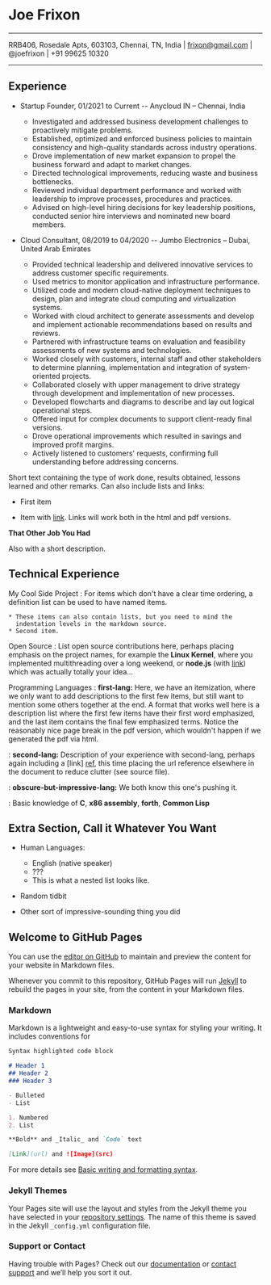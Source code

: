 Joe Frixon
============
---   

RRB406, Rosedale Apts, 603103, Chennai, TN, India                                                         | frixon@gmail.com     | @joefrixon     | +91 99625 10320   

---

Experience
----------
* Startup Founder, 01/2021 to Current -- Anycloud IN – Chennai, India
  * Investigated and addressed business development challenges to proactively mitigate problems. 
  * Established, optimized and enforced business policies to maintain consistency and high-quality standards across industry operations.
  * Drove implementation of new market expansion to propel the business forward and adapt to market changes.
  * Directed technological improvements, reducing waste and business bottlenecks.
  * Reviewed individual department performance and worked with leadership to improve processes, procedures and practices.
  * Advised on high-level hiring decisions for key leadership positions, conducted senior hire interviews and nominated new board members.

* Cloud Consultant, 08/2019 to 04/2020 -- Jumbo Electronics – Dubai, United Arab Emirates
  * Provided technical leadership and delivered innovative services to address customer specific requirements.
  * Used metrics to monitor application and infrastructure performance.
  * Utilized code and modern cloud-native deployment techniques to design, plan and integrate cloud computing and virtualization systems.
  * Worked with cloud architect to generate assessments and develop and implement actionable recommendations based on results and reviews.
  * Partnered with infrastructure teams on evaluation and feasibility assessments of new systems and technologies.
  * Worked closely with customers, internal staff and other stakeholders to determine planning, implementation and integration of system-oriented projects.
  * Collaborated closely with upper management to drive strategy through development and implementation of new processes.
  * Developed flowcharts and diagrams to describe and lay out logical operational steps.
  * Offered input for complex documents to support client-ready final versions.
  * Drove operational improvements which resulted in savings and improved profit margins.
  * Actively listened to customers' requests, confirming full understanding before addressing concerns.

Short text containing the type of work done, results obtained,
lessons learned and other remarks. Can also include lists and
links:

* First item

* Item with [link](http://www.example.com). Links will work both in
  the html and pdf versions.

**That Other Job You Had**

Also with a short description.

Technical Experience
--------------------

My Cool Side Project
:   For items which don't have a clear time ordering, a definition
    list can be used to have named items.

    * These items can also contain lists, but you need to mind the
      indentation levels in the markdown source.
    * Second item.

Open Source
:   List open source contributions here, perhaps placing emphasis on
    the project names, for example the **Linux Kernel**, where you
    implemented multithreading over a long weekend, or **node.js**
    (with [link](http://nodejs.org)) which was actually totally
    your idea...

Programming Languages
:   **first-lang:** Here, we have an itemization, where we only want
    to add descriptions to the first few items, but still want to
    mention some others together at the end. A format that works well
    here is a description list where the first few items have their
    first word emphasized, and the last item contains the final few
    emphasized terms. Notice the reasonably nice page break in the pdf
    version, which wouldn't happen if we generated the pdf via html.

:   **second-lang:** Description of your experience with second-lang,
    perhaps again including a [link] [ref], this time placing the url
    reference elsewhere in the document to reduce clutter (see source
    file). 

:   **obscure-but-impressive-lang:** We both know this one's pushing
    it.

:   Basic knowledge of **C**, **x86 assembly**, **forth**, **Common Lisp**

[ref]: https://github.com/githubuser/superlongprojectname

Extra Section, Call it Whatever You Want
----------------------------------------

* Human Languages:

     * English (native speaker)
     * ???
     * This is what a nested list looks like.

* Random tidbit

* Other sort of impressive-sounding thing you did



## Welcome to GitHub Pages

You can use the [editor on GitHub](https://github.com/frixon/joe/edit/gh-pages/index.md) to maintain and preview the content for your website in Markdown files.

Whenever you commit to this repository, GitHub Pages will run [Jekyll](https://jekyllrb.com/) to rebuild the pages in your site, from the content in your Markdown files.

### Markdown

Markdown is a lightweight and easy-to-use syntax for styling your writing. It includes conventions for

```markdown
Syntax highlighted code block

# Header 1
## Header 2
### Header 3

- Bulleted
- List

1. Numbered
2. List

**Bold** and _Italic_ and `Code` text

[Link](url) and ![Image](src)
```

For more details see [Basic writing and formatting syntax](https://docs.github.com/en/github/writing-on-github/getting-started-with-writing-and-formatting-on-github/basic-writing-and-formatting-syntax).

### Jekyll Themes

Your Pages site will use the layout and styles from the Jekyll theme you have selected in your [repository settings](https://github.com/frixon/joe/settings/pages). The name of this theme is saved in the Jekyll `_config.yml` configuration file.

### Support or Contact

Having trouble with Pages? Check out our [documentation](https://docs.github.com/categories/github-pages-basics/) or [contact support](https://support.github.com/contact) and we’ll help you sort it out.
